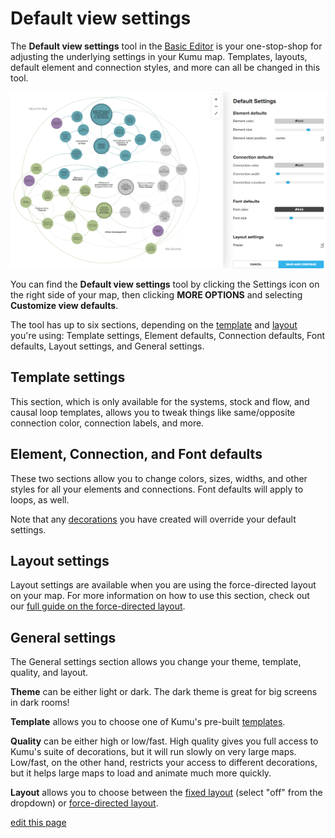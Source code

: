 # Default view settings

The **Default view settings** tool in the [Basic Editor](/overview/view-editors.html#basic-editor) is your one-stop-shop for adjusting the underlying settings in your Kumu map. Templates, layouts, default element and connection styles, and more can all be changed in this tool.

![Default view settings](/images/basic-editor-default-settings.png)

You can find the **Default view settings** tool by clicking the Settings icon <i class="fa fa-sliders"></i> on the right side of your map, then clicking **MORE OPTIONS** and selecting **Customize view defaults**.

The tool has up to six sections, depending on the [template](/guides/templates.html) and [layout](/guides/layouts.html) you're using: Template settings, Element defaults, Connection defaults, Font defaults, Layout settings, and General settings.


## Template settings

This section, which is only available for the systems, stock and flow, and causal loop templates, allows you to tweak things like same/opposite connection color, connection labels, and more.


## Element, Connection, and Font defaults

These two sections allow you to change colors, sizes, widths, and other styles for all your elements and connections. Font defaults will apply to loops, as well.

Note that any [decorations](/guides/decorate.html) you have created will override your default settings.

## Layout settings

 Layout settings are available when you are using the force-directed layout on your map. For more information on how to use this section, check out our [full guide on the force-directed layout](/guides/layouts/force-directed.html).

## General settings

The General settings section allows you change your theme, template, quality, and layout.

**Theme** can be either light or dark. The dark theme is great for big screens in dark rooms!

**Template** allows you to choose one of Kumu's pre-built [templates](/guides/templates.html).

**Quality** can be either high or low/fast. High quality gives you full access to Kumu's suite of decorations, but it will run slowly on very large maps. Low/fast, on the other hand, restricts your access to different decorations, but it helps large maps to load and animate much more quickly.

**Layout** allows you to choose between the [fixed layout](/guides/layouts/fixed.html) (select "off" from the dropdown) or [force-directed layout](/guides/layouts/force-directed.html).

<span class="edit-link"><a href="https://github.com/kumu/docs/blob/master/guides/default-view-settings.md" target="_blank"><i class="fa fa-github"></i> edit this page</a></span>
